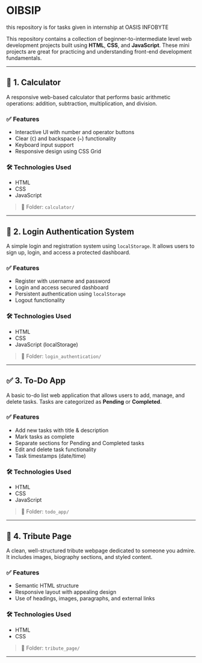 # OIBSIP
this repository is for tasks given in internship at OASIS INFOBYTE


This repository contains a collection of beginner-to-intermediate level web development projects built using **HTML**, **CSS**, and **JavaScript**. These mini projects are great for practicing and understanding front-end development fundamentals.

---

## 🔢 1. Calculator

A responsive web-based calculator that performs basic arithmetic operations: addition, subtraction, multiplication, and division.

### ✅ Features
- Interactive UI with number and operator buttons
- Clear (`C`) and backspace (`←`) functionality
- Keyboard input support
- Responsive design using CSS Grid

### 🛠️ Technologies Used
- HTML
- CSS
- JavaScript

> 📁 Folder: `calculator/`

---

## 🔐 2. Login Authentication System

A simple login and registration system using `localStorage`. It allows users to sign up, login, and access a protected dashboard.

### ✅ Features
- Register with username and password
- Login and access secured dashboard
- Persistent authentication using `localStorage`
- Logout functionality

### 🛠️ Technologies Used
- HTML
- CSS
- JavaScript (localStorage)

> 📁 Folder: `login_authentication/`

---

## ✅ 3. To-Do App

A basic to-do list web application that allows users to add, manage, and delete tasks. Tasks are categorized as **Pending** or **Completed**.

### ✅ Features
- Add new tasks with title & description
- Mark tasks as complete
- Separate sections for Pending and Completed tasks
- Edit and delete task functionality
- Task timestamps (date/time)

### 🛠️ Technologies Used
- HTML
- CSS
- JavaScript

> 📁 Folder: `todo_app/`

---

## 🙏 4. Tribute Page

A clean, well-structured tribute webpage dedicated to someone you admire. It includes images, biography sections, and styled content.

### ✅ Features
- Semantic HTML structure
- Responsive layout with appealing design
- Use of headings, images, paragraphs, and external links

### 🛠️ Technologies Used
- HTML
- CSS

> 📁 Folder: `tribute_page/`

---
